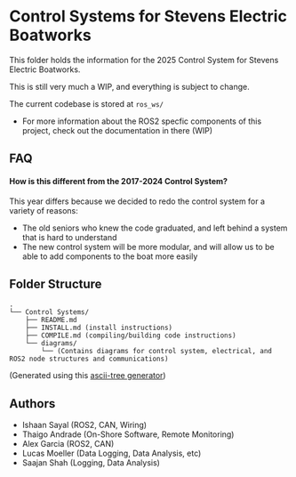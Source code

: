 
# Control Systems for Stevens Electric Boatworks 

This folder holds the information for the 2025 Control System for Stevens Electric Boatworks.

This is still very much a WIP, and everything is subject to change.

The current codebase is stored at `ros_ws/`
 * For more information about the ROS2 specfic components of this project, check out the documentation in there (WIP)


## FAQ

#### How is this different from the 2017-2024 Control System?

This year differs because we decided to redo the control system for a variety of reasons:

* The old seniors who knew the code graduated, and left behind a system that is hard to understand
* The new control system will be more modular, and will allow us to be able to add components to the boat more easily



## Folder Structure

```
.
└── Control Systems/
    ├── README.md
    ├── INSTALL.md (install instructions)
    ├── COMPILE.md (compiling/building code instructions)
    └── diagrams/
        └── (Contains diagrams for control system, electrical, and ROS2 node structures and communications)
```

(Generated using this [ascii-tree generator](https://tree.nathanfriend.com/))
## Authors

- Ishaan Sayal (ROS2, CAN, Wiring)
- Thaigo Andrade (On-Shore Software, Remote Monitoring)
- Alex Garcia (ROS2, CAN)
- Lucas Moeller (Data Logging, Data Analysis, etc)
- Saajan Shah (Logging, Data Analysis)

